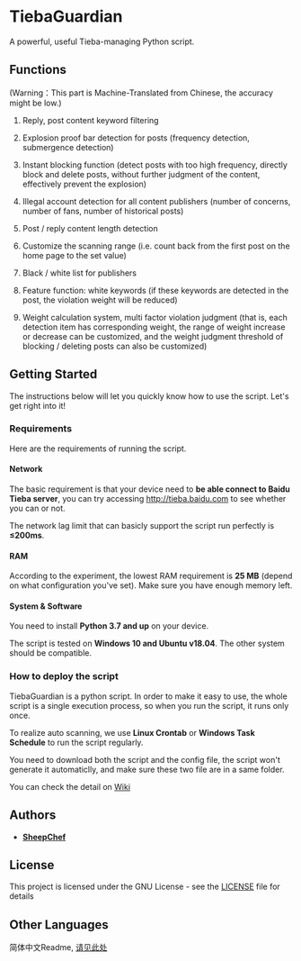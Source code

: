 # TiebaGuardian

A powerful, useful Tieba-managing Python script.

## Functions

(Warning：This part is Machine-Translated from Chinese, the accuracy might be low.)

1. Reply, post content keyword filtering

2. Explosion proof bar detection for posts (frequency detection, submergence detection)

3. Instant blocking function (detect posts with too high frequency, directly block and delete posts, without further judgment of the content, effectively prevent the explosion)

4. Illegal account detection for all content publishers (number of concerns, number of fans, number of historical posts)

5. Post / reply content length detection

6. Customize the scanning range (i.e. count back from the first post on the home page to the set value)

7. Black / white list for publishers

8. Feature function: white keywords (if these keywords are detected in the post, the violation weight will be reduced)

9. Weight calculation system, multi factor violation judgment (that is, each detection item has corresponding weight, the range of weight increase or decrease can be customized, and the weight judgment threshold of blocking / deleting posts can also be customized)

## Getting Started

The instructions below will let you quickly know how to use the script.
Let's get right into it!

### Requirements

Here are the requirements of running the script.

#### Network

The basic requirement is that your device need to **be able connect to Baidu Tieba server**, you can try accessing http://tieba.baidu.com to see whether you can or not.

The network lag limit that can basicly support the script run perfectly is **≤200ms**.

#### RAM

According to the experiment, the lowest RAM requirement is **25 MB** (depend on what configuration you've set). Make sure you have enough memory left.

#### System & Software

You need to install **Python 3.7 and up** on your device.

The script is tested on **Windows 10 and Ubuntu v18.04**. The other system should be compatible.

### How to deploy the script

TiebaGuardian is a python script. In order to make it easy to use, the whole script is a single execution process, so when you run the script, it runs only once.

To realize auto scanning, we use **Linux Crontab** or **Windows Task Schedule** to run the script regularly.

You need to download both the script and the config file, the script won't generate it automaticlly, and make sure these two file are in a same folder.

You can check the detail on [Wiki](https://github.com/SheepChef/TiebaGuardian/wiki)

## Authors

* [**SheepChef**](https://github.com/SheepChef)

## License

This project is licensed under the GNU License - see the [LICENSE](LICENSE) file for details

## Other Languages

简体中文Readme, [请见此处](README_zh-cn.md)

